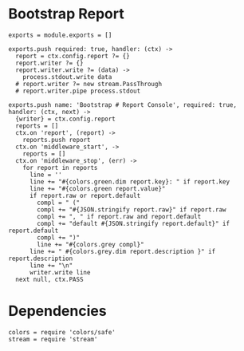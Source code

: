
# Bootstrap Report

    exports = module.exports = []

    exports.push required: true, handler: (ctx) ->
      report = ctx.config.report ?= {}
      report.writer ?= {}
      report.writer.write ?= (data) ->
        process.stdout.write data
      # report.writer ?= new stream.PassThrough
      # report.writer.pipe process.stdout

    exports.push name: 'Bootstrap # Report Console', required: true, handler: (ctx, next) ->
      {writer} = ctx.config.report
      reports = []
      ctx.on 'report', (report) ->
        reports.push report
      ctx.on 'middleware_start', ->
        reports = []
      ctx.on 'middleware_stop', (err) ->
        for report in reports
          line = ''
          line += "#{colors.green.dim report.key}: " if report.key
          line += "#{colors.green report.value}"
          if report.raw or report.default
            compl = " ("
            compl += "#{JSON.stringify report.raw}" if report.raw
            compl += ", " if report.raw and report.default
            compl += "default #{JSON.stringify report.default}" if report.default
            compl += ")"
            line += "#{colors.grey compl}"
          line += " #{colors.grey.dim report.description }" if report.description
          line += "\n"
          writer.write line
      next null, ctx.PASS

# Dependencies

    colors = require 'colors/safe'
    stream = require 'stream'
